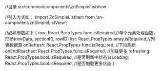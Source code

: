 //目录
src\common\components\znSimpleListView


//引入方式如：
import ZnSimpleListItem from 'zn-component/znSimpleListView’;

//必填参数如下
{
	row: React.PropTypes.func.isRequired,//单个元素处理函数，形参(rowData, sectionID, rowID)
    list: React.PropTypes.array.isRequired,//列表数据源
    onRefresh: React.PropTypes.func.isRequired, //下拉刷新
    onEndReached: React.PropTypes.func.isRequired, //加载更多
    refreshing: React.PropTypes.bool.isRequired, //是否刷新中状态
    isLoading: React.PropTypes.bool.isRequired, //是否加载更多状态
}






